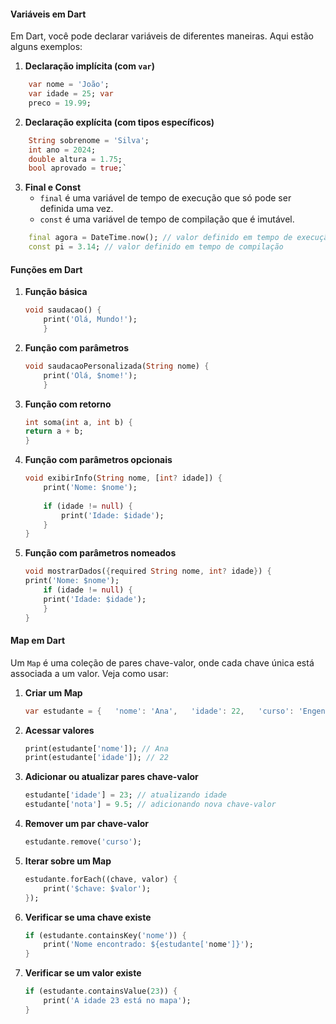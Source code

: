 #### Variáveis em Dart

Em Dart, você pode declarar variáveis de diferentes maneiras. Aqui estão alguns exemplos:

1. **Declaração implícita (com `var`)**
    
```dart
    var nome = 'João'; 
    var idade = 25; var 
    preco = 19.99;
```
    
2. **Declaração explícita (com tipos específicos)**
    
```dart
    String sobrenome = 'Silva'; 
    int ano = 2024; 
    double altura = 1.75; 
    bool aprovado = true;`
```
    
3. **Final e Const**
    - `final` é uma variável de tempo de execução que só pode ser definida uma vez.
    - `const` é uma variável de tempo de compilação que é imutável.
```dart
    final agora = DateTime.now(); // valor definido em tempo de execução 
    const pi = 3.14; // valor definido em tempo de compilação
```
#### Funções em Dart

1. **Função básica**
    
    ```dart
    void saudacao() {   
        print('Olá, Mundo!'); 
        }
    ```
    
2. **Função com parâmetros**
    ```dart
    void saudacaoPersonalizada(String nome) {   
        print('Olá, $nome!'); 
        }
    ```
    
3. **Função com retorno**
    ```dart
    int soma(int a, int b) {   
    return a + b; 
    }
    ```
    
4. **Função com parâmetros opcionais**
    
    ```dart
    void exibirInfo(String nome, [int? idade]) {   
        print('Nome: $nome');   
        
        if (idade != null) {     
            print('Idade: $idade');   
        } 
    }
    ```
    
5. **Função com parâmetros nomeados**
    ```dart
    void mostrarDados({required String nome, int? idade}) {   
    print('Nome: $nome');   
        if (idade != null) {     
        print('Idade: $idade');   
        } 
    }
    ```

#### Map em Dart

Um `Map` é uma coleção de pares chave-valor, onde cada chave única está associada a um valor. Veja como usar:

1. **Criar um Map**
    ```dart
    var estudante = {   'nome': 'Ana',   'idade': 22,   'curso': 'Engenharia' };
    ```
    
2. **Acessar valores**
    ```dart
    print(estudante['nome']); // Ana 
    print(estudante['idade']); // 22
    ```
    
3. **Adicionar ou atualizar pares chave-valor**
    ```dart
    estudante['idade'] = 23; // atualizando idade 
    estudante['nota'] = 9.5; // adicionando nova chave-valor
    ```
    
4. **Remover um par chave-valor**
    ```dart
    estudante.remove('curso');
    ```
    
5. **Iterar sobre um Map**
    ```dart
    estudante.forEach((chave, valor) {   
        print('$chave: $valor'); 
    });
    ```
    
6. **Verificar se uma chave existe**
    ```dart
    if (estudante.containsKey('nome')) {   
        print('Nome encontrado: ${estudante['nome']}'); 
    }
    ```

7. **Verificar se um valor existe**
    ```dart
    if (estudante.containsValue(23)) {   
        print('A idade 23 está no mapa'); 
    }
    ```